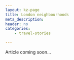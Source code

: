 ```yaml
---
layout: kz-page
title: London neighbourhoods
meta_description: 
header: no
categories:
    - travel-stories

---
```


Article coming soon...
